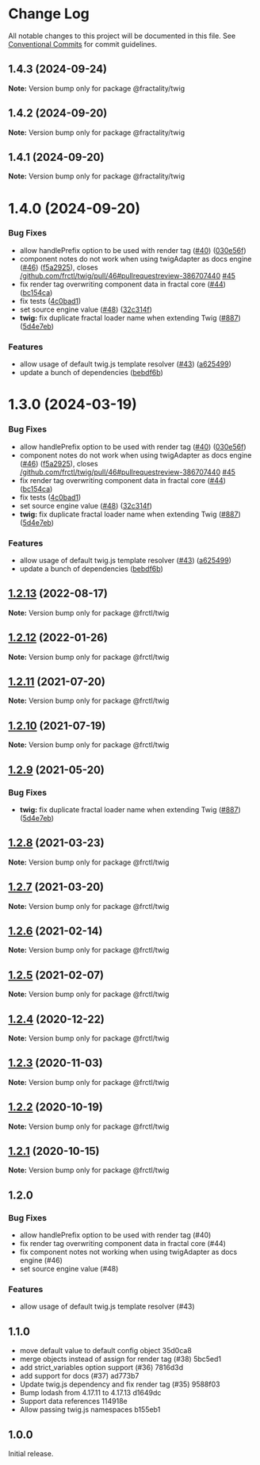 # Change Log

All notable changes to this project will be documented in this file.
See [Conventional Commits](https://conventionalcommits.org) for commit guidelines.

## 1.4.3 (2024-09-24)

**Note:** Version bump only for package @fractality/twig

## 1.4.2 (2024-09-20)

**Note:** Version bump only for package @fractality/twig

## 1.4.1 (2024-09-20)

**Note:** Version bump only for package @fractality/twig

# 1.4.0 (2024-09-20)

### Bug Fixes

-   allow handlePrefix option to be used with render tag ([#40](https://github.com/frctl/fractal/issues/40)) ([030e56f](https://github.com/frctl/fractal/commit/030e56fd1e92322f2311d970b8d261c3477c179d))
-   component notes do not work when using twigAdapter as docs engine ([#46](https://github.com/frctl/fractal/issues/46)) ([f5a2925](https://github.com/frctl/fractal/commit/f5a292552a19d5ee41b6ce68a6f273fa87caa47f)), closes [/github.com/frctl/twig/pull/46#pullrequestreview-386707440](https://github.com//github.com/frctl/twig/pull/46/issues/pullrequestreview-386707440) [#45](https://github.com/frctl/fractal/issues/45)
-   fix render tag overwriting component data in fractal core ([#44](https://github.com/frctl/fractal/issues/44)) ([bc154ca](https://github.com/frctl/fractal/commit/bc154ca5b91c69d1542ac4b91e080f10027e66ae))
-   fix tests ([4c0bad1](https://github.com/frctl/fractal/commit/4c0bad136a096f2a31143b7a18a4062115e406c4))
-   set source engine value ([#48](https://github.com/frctl/fractal/issues/48)) ([32c314f](https://github.com/frctl/fractal/commit/32c314f789c9868019e4ecdea6661d24117bf413))
-   **twig:** fix duplicate fractal loader name when extending Twig ([#887](https://github.com/frctl/fractal/issues/887)) ([5d4e7eb](https://github.com/frctl/fractal/commit/5d4e7eb890064546e996a4a76faf6d13d96ffe15))

### Features

-   allow usage of default twig.js template resolver ([#43](https://github.com/frctl/fractal/issues/43)) ([a625499](https://github.com/frctl/fractal/commit/a6254997dbf23edf9dbe992af0ae040e4d23e22d))
-   update a bunch of dependencies ([bebdf6b](https://github.com/frctl/fractal/commit/bebdf6b11a911e2d19b165ca5ed1e06ce2160db3))

# 1.3.0 (2024-03-19)

### Bug Fixes

-   allow handlePrefix option to be used with render tag ([#40](https://github.com/frctl/fractal/issues/40)) ([030e56f](https://github.com/frctl/fractal/commit/030e56fd1e92322f2311d970b8d261c3477c179d))
-   component notes do not work when using twigAdapter as docs engine ([#46](https://github.com/frctl/fractal/issues/46)) ([f5a2925](https://github.com/frctl/fractal/commit/f5a292552a19d5ee41b6ce68a6f273fa87caa47f)), closes [/github.com/frctl/twig/pull/46#pullrequestreview-386707440](https://github.com//github.com/frctl/twig/pull/46/issues/pullrequestreview-386707440) [#45](https://github.com/frctl/fractal/issues/45)
-   fix render tag overwriting component data in fractal core ([#44](https://github.com/frctl/fractal/issues/44)) ([bc154ca](https://github.com/frctl/fractal/commit/bc154ca5b91c69d1542ac4b91e080f10027e66ae))
-   fix tests ([4c0bad1](https://github.com/frctl/fractal/commit/4c0bad136a096f2a31143b7a18a4062115e406c4))
-   set source engine value ([#48](https://github.com/frctl/fractal/issues/48)) ([32c314f](https://github.com/frctl/fractal/commit/32c314f789c9868019e4ecdea6661d24117bf413))
-   **twig:** fix duplicate fractal loader name when extending Twig ([#887](https://github.com/frctl/fractal/issues/887)) ([5d4e7eb](https://github.com/frctl/fractal/commit/5d4e7eb890064546e996a4a76faf6d13d96ffe15))

### Features

-   allow usage of default twig.js template resolver ([#43](https://github.com/frctl/fractal/issues/43)) ([a625499](https://github.com/frctl/fractal/commit/a6254997dbf23edf9dbe992af0ae040e4d23e22d))
-   update a bunch of dependencies ([bebdf6b](https://github.com/frctl/fractal/commit/bebdf6b11a911e2d19b165ca5ed1e06ce2160db3))

## [1.2.13](https://github.com/frctl/fractal/compare/@frctl/twig@1.2.12...@frctl/twig@1.2.13) (2022-08-17)

**Note:** Version bump only for package @frctl/twig

## [1.2.12](https://github.com/frctl/fractal/compare/@frctl/twig@1.2.11...@frctl/twig@1.2.12) (2022-01-26)

**Note:** Version bump only for package @frctl/twig

## [1.2.11](https://github.com/frctl/fractal/compare/@frctl/twig@1.2.10...@frctl/twig@1.2.11) (2021-07-20)

**Note:** Version bump only for package @frctl/twig

## [1.2.10](https://github.com/frctl/fractal/compare/@frctl/twig@1.2.9...@frctl/twig@1.2.10) (2021-07-19)

**Note:** Version bump only for package @frctl/twig

## [1.2.9](https://github.com/frctl/fractal/compare/@frctl/twig@1.2.8...@frctl/twig@1.2.9) (2021-05-20)

### Bug Fixes

-   **twig:** fix duplicate fractal loader name when extending Twig ([#887](https://github.com/frctl/fractal/issues/887)) ([5d4e7eb](https://github.com/frctl/fractal/commit/5d4e7eb890064546e996a4a76faf6d13d96ffe15))

## [1.2.8](https://github.com/frctl/fractal/compare/@frctl/twig@1.2.7...@frctl/twig@1.2.8) (2021-03-23)

**Note:** Version bump only for package @frctl/twig

## [1.2.7](https://github.com/frctl/fractal/compare/@frctl/twig@1.2.6...@frctl/twig@1.2.7) (2021-03-20)

**Note:** Version bump only for package @frctl/twig

## [1.2.6](https://github.com/frctl/fractal/compare/@frctl/twig@1.2.5...@frctl/twig@1.2.6) (2021-02-14)

**Note:** Version bump only for package @frctl/twig

## [1.2.5](https://github.com/frctl/fractal/compare/@frctl/twig@1.2.4...@frctl/twig@1.2.5) (2021-02-07)

**Note:** Version bump only for package @frctl/twig

## [1.2.4](https://github.com/frctl/fractal/compare/@frctl/twig@1.2.3...@frctl/twig@1.2.4) (2020-12-22)

**Note:** Version bump only for package @frctl/twig

## [1.2.3](https://github.com/frctl/fractal/compare/@frctl/twig@1.2.2...@frctl/twig@1.2.3) (2020-11-03)

**Note:** Version bump only for package @frctl/twig

## [1.2.2](https://github.com/frctl/fractal/compare/@frctl/twig@1.2.1...@frctl/twig@1.2.2) (2020-10-19)

**Note:** Version bump only for package @frctl/twig

## [1.2.1](https://github.com/frctl/fractal/compare/@frctl/twig@1.2.0...@frctl/twig@1.2.1) (2020-10-15)

**Note:** Version bump only for package @frctl/twig

## 1.2.0

### Bug Fixes

-   allow handlePrefix option to be used with render tag (#40)
-   fix render tag overwriting component data in fractal core (#44)
-   fix component notes not working when using twigAdapter as docs engine (#46)
-   set source engine value (#48)

### Features

-   allow usage of default twig.js template resolver (#43)

## 1.1.0

-   move default value to default config object 35d0ca8
-   merge objects instead of assign for render tag (#38) 5bc5ed1
-   add strict_variables option support (#36) 7816d3d
-   add support for docs (#37) ad773b7
-   Update twig.js dependency and fix render tag (#35) 9588f03
-   Bump lodash from 4.17.11 to 4.17.13 d1649dc
-   Support data references 114918e
-   Allow passing twig.js namespaces b155eb1

## 1.0.0

Initial release.
